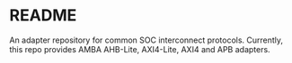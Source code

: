 # README

An adapter repository for common SOC interconnect protocols. Currently, this repo provides AMBA AHB-Lite, AXI4-Lite, AXI4 and APB adapters.
